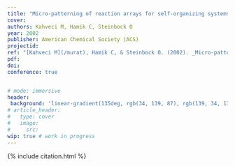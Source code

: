 ```yaml
---
title: "Micro-patterning of reaction arrays for self-organizing systems"
cover:
authors: Kahveci M, Hamik C, Steinbock O
year: 2002
publisher: American Chemical Society (ACS)
projectid:
ref: "[Kahveci M](/murat), Hamik C, & Steinbock O. (2002). _Micro-patterning of reaction arrays for self-organizing systems_. Paper presented at the American Chemical Society (ACS). [Poster]. Orlando, USA. April 7 - 11, 2002."
pdf:
doi:
conference: true


# mode: immersive
header:
 background: 'linear-gradient(135deg, rgb(34, 139, 87), rgb(139, 34, 139))' 
# article_header:
#   type: cover
#   image:
#     src: 
wip: true # work in progress 
---
```


{% include citation.html %}